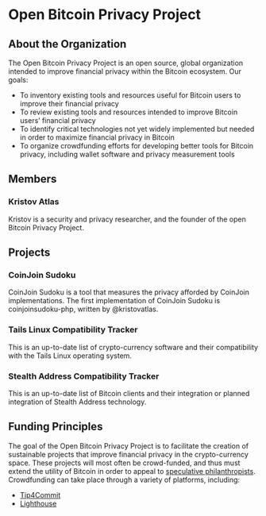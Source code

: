 Open Bitcoin Privacy Project
=======

## About the Organization

The Open Bitcoin Privacy Project is an open source, global organization intended to improve financial privacy within the Bitcoin ecosystem. Our goals:

- To inventory existing tools and resources useful for Bitcoin users to improve their financial privacy
- To review existing tools and resources intended to improve Bitcoin users’ financial privacy
- To identify critical technologies not yet widely implemented but needed in order to maximize financial privacy in Bitcoin
- To organize crowdfunding efforts for developing better tools for Bitcoin privacy, including wallet software and privacy measurement tools

## Members

### Kristov Atlas

Kristov is a security and privacy researcher, and the founder of the open Bitcoin Privacy Project.

## Projects

### CoinJoin Sudoku

CoinJoin Sudoku is a tool that measures the privacy afforded by CoinJoin implementations. The first implementation of CoinJoin Sudoku is coinjoinsudoku-php, written by @kristovatlas.

### Tails Linux Compatibility Tracker

This is an up-to-date list of crypto-currency software and their compatibility with the Tails Linux operating system.

### Stealth Address Compatibility Tracker

This is an up-to-date list of Bitcoin clients and their integration or planned integration of Stealth Address technology.

## Funding Principles

The goal of the Open Bitcoin Privacy Project is to facilitate the creation of sustainable projects that improve financial privacy in the crypto-currency space. These projects will most often be crowd-funded, and thus must extend the utility of Bitcoin in order to appeal to [speculative philanthropists](http://nakamotoinstitute.org/mempool/the-correct-strategy-of-bitcoin-entrepreneurship/). Crowdfunding can take place through a variety of platforms, including:
- [Tip4Commit](https://tip4commit.com/)
- [Lighthouse](https://github.com/vinumeris/lighthouse)
